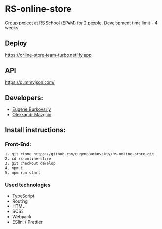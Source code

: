 # RS-online-store

Group project at RS School (EPAM) for 2 people. Development time limit - 4 weeks.

## Deploy

https://online-store-team-turbo.netlify.app

## API

https://dummyjson.com/

## Developers:

- [Eugene Burkovskiy](https://github.com/eugeneburkovskiy)
- [Oleksandr Mazghin](https://github.com/ordinaraviro)

## Install instructions:

### Front-End:

```bash
1. git clone https://github.com/EugeneBurkovskiy/RS-online-store.git
2. cd rs-online-store
3. git checkout develop
4. npm i
5. npm run start
```

### Used technologies

- TypeScript
- Routing
- HTML
- SCSS
- Webpack
- ESlint / Prettier

